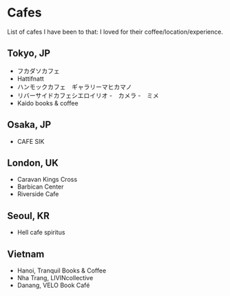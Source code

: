 
# Cafes

List of cafes I have been to that: I loved for their coffee/location/experience.

## Tokyo, JP
- フカダソカフェ
- Hattifnatt
- ハンモックカフェ　ギャラリーマヒカマノ
- リバーサイドカフェシエロイリオ
-　カメラ
-　ミメ
- Kaido books & coffee

## Osaka, JP
- CAFE SIK

## London, UK
- Caravan Kings Cross
- Barbican Center
- Riverside Cafe

## Seoul, KR
- Hell cafe spiritus

## Vietnam
- Hanoi, Tranquil Books & Coffee
- Nha Trang, LIVINcollective
- Danang, VELO Book Café


